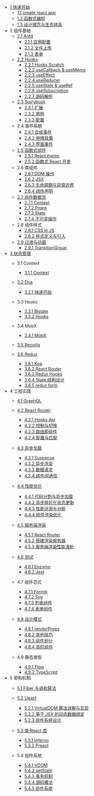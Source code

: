   - [1 快速开始](/快速开始/README.md)
    - [1.1 create react app](/快速开始/create-react-app.md)
    - [1.2 函数式编程](/快速开始/函数式编程.md)
    - [1.3 设计理念与生态体系](/快速开始/设计理念与生态体系.md)
  - 2 组件基础
    - [2.1 Antd](/组件基础/Antd/README.md)
      - [2.1.1 应用配置](/组件基础/Antd/应用配置.md)
      - [2.1.2 文件上传](/组件基础/Antd/文件上传.md)
      - [2.1.3 表单](/组件基础/Antd/表单.md)
    - [2.2 Hooks](/组件基础/Hooks/README.md)
      - [2.2.1 Hooks Scratch](/组件基础/Hooks/Hooks%20Scratch.md)
      - [2.2.2 useCallback & useMemo](/组件基础/Hooks/useCallback%20&%20useMemo.md)
      - [2.2.3 useEffect](/组件基础/Hooks/useEffect.md)
      - [2.2.4 useReducer](/组件基础/Hooks/useReducer.md)
      - [2.2.5 useState & useRef](/组件基础/Hooks/useState%20&%20useRef.md)
      - [2.2.6 useSubscription](/组件基础/Hooks/useSubscription.md)
      - [2.2.7 源码解析](/组件基础/Hooks/源码解析.md)
    - [2.3 Storybook](/组件基础/Storybook/README.md)
      - [2.3.1 扩展](/组件基础/Storybook/扩展.md)
      - [2.3.2 用例](/组件基础/Storybook/用例.md)
      - [2.3.3 配置](/组件基础/Storybook/配置.md)
    - 2.4 事件系统
      - [2.4.1 合成事件](/组件基础/事件系统/合成事件.md)
      - [2.4.2 拖拽效果](/组件基础/事件系统/拖拽效果.md)
      - [2.4.3 界面事件](/组件基础/事件系统/界面事件.md)
    - [2.5 函数式组件](/组件基础/函数式组件/README.md)
      - [2.5.1 React.memo](/组件基础/函数式组件/React.memo.md)
      - [2.5.2 函数式 React 开发](/组件基础/函数式组件/函数式%20React%20开发.md)
    - 2.6 类组件
      - [2.6.1 DOM 操作](/组件基础/类组件/DOM%20操作.md)
      - [2.6.2 JSX](/组件基础/类组件/JSX.md)
      - [2.6.3 生命周期与异常边界](/组件基础/类组件/生命周期与异常边界.md)
      - [2.6.4 组件声明](/组件基础/类组件/组件声明.md)
    - [2.7 组件数据流](/组件基础/组件数据流/README.md)
      - [2.7.1 Context](/组件基础/组件数据流/Context.md)
      - [2.7.2 Props](/组件基础/组件数据流/Props.md)
      - [2.7.3 State](/组件基础/组件数据流/State.md)
      - [2.7.4 不可变操作](/组件基础/组件数据流/不可变操作.md)
    - 2.8 组件样式
      - [2.8.1 CSS in JS](/组件基础/组件样式/CSS-in-JS.md)
      - [2.8.2 样式定义与引入](/组件基础/组件样式/样式定义与引入.md)
    - [2.9 过渡与动画](/组件基础/过渡与动画/README.md)
      - [2.9.1 TransitionGroup](/组件基础/过渡与动画/TransitionGroup.md)
  - [3 状态管理](/状态管理/README.md)
    - 3.1 Context
      - [3.1.1 Context](/状态管理/Context/Context.md)
    - [3.2 Dva](/状态管理/Dva/README.md)
      - [3.2.1 快速开始](/状态管理/Dva/快速开始.md)
    - 3.3 Hooks
      - [3.3.1 Bistate](/状态管理/Hooks/Bistate.md)
      - [3.3.2 Hooks](/状态管理/Hooks/Hooks.md)
    - 3.4 MobX
      - [3.4.1 MobX](/状态管理/MobX/MobX.md)
    - [3.5 Recoiljs](/状态管理/Recoiljs/README.md)
      
    - [3.6 Redux](/状态管理/Redux/README.md)
      - [3.6.1 Kea](/状态管理/Redux/Kea.md)
      - [3.6.2 React Router](/状态管理/Redux/React%20Router.md)
      - [3.6.3 Redux Hooks](/状态管理/Redux/Redux%20Hooks.md)
      - [3.6.4 State 结构设计](/状态管理/Redux/State%20结构设计.md)
      - [3.6.5 redux form](/状态管理/Redux/redux-form.md)
  - 4 工程实践
    - [4.1 GraphQL](/工程实践/GraphQL/README.md)
      
    - [4.2 React Router](/工程实践/React%20Router/README.md)
      - [4.2.1 Hooks Api](/工程实践/React%20Router/Hooks%20Api.md)
      - [4.2.2 控制与切换](/工程实践/React%20Router/控制与切换.md)
      - [4.2.3 路由即组件](/工程实践/React%20Router/路由即组件.md)
      - [4.2.4 配置与匹配](/工程实践/React%20Router/配置与匹配.md)
    - [4.3 异步加载](/工程实践/异步加载/README.md)
      - [4.3.1 Suspense](/工程实践/异步加载/Suspense.md)
      - [4.3.2 异步渲染](/工程实践/异步加载/异步渲染.md)
      - [4.3.3 数据请求](/工程实践/异步加载/数据请求.md)
      - [4.3.4 组件间通信](/工程实践/异步加载/组件间通信.md)
    - [4.4 性能优化](/工程实践/性能优化/README.md)
      - [4.4.1 代码分割与异步加载](/工程实践/性能优化/代码分割与异步加载.md)
      - [4.4.2 异步碎片化状态更新](/工程实践/性能优化/异步碎片化状态更新.md)
      - [4.4.3 性能评测与分析](/工程实践/性能优化/性能评测与分析.md)
      - [4.4.4 组件渲染优化](/工程实践/性能优化/组件渲染优化.md)
    - [4.5 服务端渲染](/工程实践/服务端渲染/README.md)
      - [4.5.1 React Router](/工程实践/服务端渲染/React%20Router.md)
      - [4.5.2 搭建渲染服务器](/工程实践/服务端渲染/搭建渲染服务器.md)
      - [4.5.3 服务端渲染性能浅析](/工程实践/服务端渲染/服务端渲染性能浅析.md)
    - [4.6 测试](/工程实践/测试/README.md)
      - [4.6.1 Enzyme](/工程实践/测试/Enzyme.md)
      - [4.6.2 Jest](/工程实践/测试/Jest.md)
    - 4.7 组件范式
      - [4.7.1 Formik](/工程实践/组件范式/Formik.md)
      - [4.7.2 Svg](/工程实践/组件范式/Svg.md)
      - [4.7.3 列表组件](/工程实践/组件范式/列表组件.md)
      - [4.7.4 表单组件](/工程实践/组件范式/表单组件.md)
    - [4.8 设计模式](/工程实践/设计模式/README.md)
      - [4.8.1 renderProps](/工程实践/设计模式/renderProps.md)
      - [4.8.2 其他技巧](/工程实践/设计模式/其他技巧.md)
      - [4.8.3 组件划分](/工程实践/设计模式/组件划分.md)
      - [4.8.4 高阶组件](/工程实践/设计模式/高阶组件.md)
    - 4.9 静态类型
      - [4.9.1 Flow](/工程实践/静态类型/Flow.md)
      - [4.9.2 TypeScript](/工程实践/静态类型/TypeScript.md)
  - 5 架构机制
    - [5.1 Fiber 与调和算法](/架构机制/Fiber%20与调和算法/README.md)
      
    - [5.2 Ueact](/架构机制/Ueact/README.md)
      - [5.2.1 VirtualDOM 算法详解与实现](/架构机制/Ueact/VirtualDOM%20算法详解与实现.md)
      - [5.2.2 基于 JSX 的动态数据绑定](/架构机制/Ueact/基于%20JSX%20的动态数据绑定.md)
      - [5.2.3 组件系统设计](/架构机制/Ueact/组件系统设计.md)
    - [5.3 类 React 库](/架构机制/类%20React%20库/README.md)
      - [5.3.1 Inferno](/架构机制/类%20React%20库/Inferno.md)
      - [5.3.2 Preact](/架构机制/类%20React%20库/Preact.md)
    - 5.4 组件系统
      - [5.4.1 VDOM](/架构机制/组件系统/VDOM.md)
      - [5.4.2 setState](/架构机制/组件系统/setState.md)
      - [5.4.3 事务机制](/架构机制/组件系统/事务机制.md)
      - [5.4.4 源码概览](/架构机制/组件系统/源码概览.md)
      - [5.4.5 组件系统](/架构机制/组件系统/组件系统.md)
